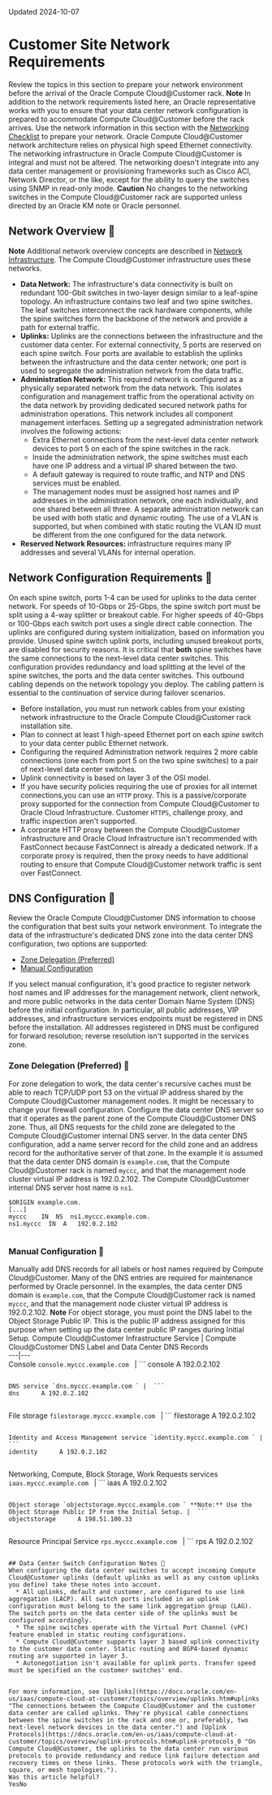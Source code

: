 Updated 2024-10-07
# Customer Site Network Requirements
Review the topics in this section to prepare your network environment before the arrival of the Oracle Compute Cloud@Customer rack.
**Note**
In addition to the network requirements listed here, an Oracle representative works with you to ensure that your data center network configuration is prepared to accommodate Compute Cloud@Customer before the rack arrives.
Use the network information in this section with the [Networking Checklist](https://docs.oracle.com/en-us/iaas/compute-cloud-at-customer/topics/site-prep/networking-checklist.htm#initial-installation-checklist "This section helps you plan for the configuration information that's required when Oracle installs the Oracle Compute Cloud@Customer rack in your data center.") to prepare your network.
Oracle Compute Cloud@Customer network architecture relies on physical high speed Ethernet connectivity.
The networking infrastructure in Oracle Compute Cloud@Customer is integral and must not be altered. The networking doesn't integrate into any data center management or provisioning frameworks such as Cisco ACI, Network Director, or the like, except for the ability to query the switches using SNMP in read-only mode. 
**Caution**
No changes to the networking switches in the Compute Cloud@Customer rack are supported unless directed by an Oracle KM note or Oracle personnel.
## Network Overview 🔗 
**Note** Additional network overview concepts are described in [Network Infrastructure](https://docs.oracle.com/en-us/iaas/compute-cloud-at-customer/topics/overview/network-infrastructure.htm#network-infrastructure "For network connectivity, Compute Cloud@Customer relies on a physical layer that provides the necessary high-availability, bandwidth and speed. On top of this, a distributed network fabric composed of software-defined switches, routers, gateways, and tunnels enables secure and segregated data traffic – both internally between cloud resources, and externally to and from resources outside of Compute Cloud@Customer.").
The Compute Cloud@Customer infrastructure uses these networks.
  * **Data Network:** The infrastructure's data connectivity is built on redundant 100-Gbit switches in two-layer design similar to a leaf-spine topology. An infrastructure contains two leaf and two spine switches. The leaf switches interconnect the rack hardware components, while the spine switches form the backbone of the network and provide a path for external traffic.
  * **Uplinks:** Uplinks are the connections between the infrastructure and the customer data center. For external connectivity, 5 ports are reserved on each spine switch. Four ports are available to establish the uplinks between the infrastructure and the data center network; one port is used to segregate the administration network from the data traffic. 
  * **Administration Network:** This required network is configured as a physically separated network from the data network. This isolates configuration and management traffic from the operational activity on the data network by providing dedicated secured network paths for administration operations. This network includes all component management interfaces.
Setting up a segregated administration network involves the following actions:
    * Extra Ethernet connections from the next-level data center network devices to port 5 on each of the spine switches in the rack.
    * Inside the administration network, the spine switches must each have one IP address and a virtual IP shared between the two.
    * A default gateway is required to route traffic, and NTP and DNS services must be enabled.
    * The management nodes must be assigned host names and IP addresses in the administration network, one each individually, and one shared between all three.
A separate administration network can be used with both static and dynamic routing. The use of a VLAN is supported, but when combined with static routing the VLAN ID must be different from the one configured for the data network.
  * **Reserved Network Resources:** infrastructure requires many IP addresses and several VLANs for internal operation.


## Network Configuration Requirements 🔗 
On each spine switch, ports 1-4 can be used for uplinks to the data center network. For speeds of 10-Gbps or 25-Gbps, the spine switch port must be split using a 4-way splitter or breakout cable. For higher speeds of 40-Gbps or 100-Gbps each switch port uses a single direct cable connection. 
The uplinks are configured during system initialization, based on information you provide. Unused spine switch uplink ports, including unused breakout ports, are disabled for security reasons.
It is critical that **both** spine switches have the same connections to the next-level data center switches. This configuration provides redundancy and load splitting at the level of the spine switches, the ports and the data center switches. This outbound cabling depends on the network topology you deploy. The cabling pattern is essential to the continuation of service during failover scenarios.
  * Before installation, you must run network cables from your existing network infrastructure to the Oracle Compute Cloud@Customer rack installation site. 
  * Plan to connect at least 1 high-speed Ethernet port on each _spine_ switch to your data center public Ethernet network.
  * Configuring the required Administration network requires 2 more cable connections (one each from port 5 on the two spine switches) to a pair of next-level data center switches. 
  * Uplink connectivity is based on layer 3 of the OSI model.
  * If you have security policies requiring the use of proxies for all internet connections,you can use an `HTTP` proxy. This is a passive/corporate proxy supported for the connection from Compute Cloud@Customer to Oracle Cloud Infrastructure. Customer `HTTPS`, challenge proxy, and traffic inspection aren't supported.
  * A corporate HTTP proxy between the Compute Cloud@Customer infrastructure and Oracle Cloud Infrastructure isn't recommended with FastConnect because FastConnect is already a dedicated network. If a corporate proxy is required, then the proxy needs to have additional routing to ensure that Compute Cloud@Customer network traffic is sent over FastConnect. 


## DNS Configuration 🔗 
Review the Oracle Compute Cloud@Customer DNS information to choose the configuration that best suits your network environment.
To integrate the data of the infrastructure's dedicated DNS zone into the data center DNS configuration, two options are supported: 
  * [Zone Delegation (Preferred)](https://docs.oracle.com/en-us/iaas/compute-cloud-at-customer/topics/site-prep/network-requirements.htm#dns-configuration__zone-delegation)
  * [Manual Configuration](https://docs.oracle.com/en-us/iaas/compute-cloud-at-customer/topics/site-prep/network-requirements.htm#dns-configuration__manual-configuration)


If you select manual configuration, it's good practice to register network host names and IP addresses for the management network, client network, and more public networks in the data center Domain Name System (DNS) before the initial configuration. In particular, all public addresses, VIP addresses, and infrastructure services endpoints must be registered in DNS before the installation.
All addresses registered in DNS must be configured for forward resolution; reverse resolution isn't supported in the services zone.
### Zone Delegation (Preferred) 🔗 
For zone delegation to work, the data center's recursive caches must be able to reach TCP/UDP port 53 on the virtual IP address shared by the Compute Cloud@Customer management nodes. It might be necessary to change your firewall configuration.
Configure the data center DNS server so that it operates as the parent zone of the Compute Cloud@Customer DNS zone. Thus, all DNS requests for the child zone are delegated to the Compute Cloud@Customer internal DNS server. In the data center DNS configuration, add a name server record for the child zone and an address record for the authoritative server of that zone.
In the example it is assumed that the data center DNS domain is `example.com`, that the Compute Cloud@Customer rack is named `myccc`, and that the management node cluster virtual IP address is 192.0.2.102. The Compute Cloud@Customer internal DNS server host name is `ns1`.
```
$ORIGIN example.com.
[...]
myccc    IN  NS  ns1.myccc.example.com.
ns1.myccc  IN  A   192.0.2.102
           
```

### Manual Configuration 🔗 
Manually add DNS records for all labels or host names required by Compute Cloud@Customer. Many of the DNS entries are required for maintenance performed by Oracle personnel.
In the examples, the data center DNS domain is `example.com`, that the Compute Cloud@Customer rack is named `myccc`, and that the management node cluster virtual IP address is 192.0.2.102.
**Note**
For object storage, you must point the DNS label to the Object Storage Public IP. This is the public IP address assigned for this purpose when setting up the data center public IP ranges during Initial Setup.
Compute Cloud@Customer Infrastructure Service |  Compute Cloud@Customer DNS Label and Data Center DNS Records  
---|---  
Console `console.myccc.example.com ` |  ```
console        A 192.0.2.102
                  
```
  
DNS service `dns.myccc.example.com ` |  ```
dns      A 192.0.2.102
                  
```
  
File storage `filestorage.myccc.example.com ` |  ```
filestorage      A 192.0.2.102
                  
```
  
Identity and Access Management service `identity.myccc.example.com ` |  ```
identity      A 192.0.2.102
                  
```
  
Networking, Compute, Block Storage, Work Requests services `iaas.myccc.example.com ` |  ```
iaas      A 192.0.2.102
                  
```
  
Object storage `objectstorage.myccc.example.com ` **Note:** Use the Object Storage Public IP from the Initial Setup. |  ```
objectstorage      A 198.51.100.33
                  
```
  
Resource Principal Service `rps.myccc.example.com ` |  ```
rps      A 192.0.2.102
                  
```
  
## Data Center Switch Configuration Notes 🔗 
When configuring the data center switches to accept incoming Compute Cloud@Customer uplinks (default uplinks as well as any custom uplinks you define) take these notes into account. 
  * All uplinks, default and customer, are configured to use link aggregation (LACP). All switch ports included in an uplink configuration must belong to the same link aggregation group (LAG). The switch ports on the data center side of the uplinks must be configured accordingly. 
  * The spine switches operate with the Virtual Port Channel (vPC) feature enabled in static routing configurations. 
  * Compute Cloud@Customer supports layer 3 based uplink connectivity to the customer data center. Static routing and BGP4-based dynamic routing are supported in layer 3.
  * Autonegotiation isn't available for uplink ports. Transfer speed must be specified on the customer switches' end. 


For more information, see [Uplinks](https://docs.oracle.com/en-us/iaas/compute-cloud-at-customer/topics/overview/uplinks.htm#uplinks "The connections between the Compute Cloud@Customer and the customer data center are called uplinks. They're physical cable connections between the spine switches in the rack and one or, preferably, two next-level network devices in the data center.") and [Uplink Protocols](https://docs.oracle.com/en-us/iaas/compute-cloud-at-customer/topics/overview/uplink-protocols.htm#uplink-protocols_0 "On Compute Cloud@Customer, the uplinks to the data center run various protocols to provide redundancy and reduce link failure detection and recovery times on these links. These protocols work with the triangle, square, or mesh topologies.").
Was this article helpful?
YesNo

